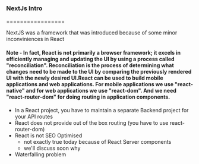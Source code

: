 ### NextJs Intro
=================

NextJS was a framework that was introduced because of some minor inconviniences in React

#### Note - In fact, React is not primarily a browser framework; it excels in efficiently managing and updating the UI by using a process called "reconciliation". Reconciliation is the process of determining what changes need to be made to the UI by comparing the previously rendered UI with the newly desired UI.React can be used to build mobile applications and web applications. For mobile applications we use "react-native" and for web applications we use "react-dom". And we need "react-router-dom" for doing routing in application components.

* In a React project, you have to maintain a separate Backend project for your API routes
* React does not provide out of the box routing (you have to use react-router-dom)
* React is not SEO Optimised 
	+ not exactly true today because of React Server components
	+ we'll discuss soon why
* Waterfalling problem
